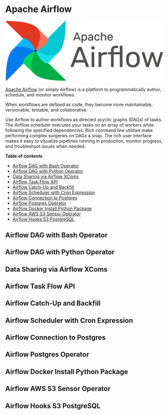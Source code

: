 # Apache Airflow

<picture width="500">
  <img
    src="https://github.com/apache/airflow/blob/19ebcac2395ef9a6b6ded3a2faa29dc960c1e635/docs/apache-airflow/img/logos/wordmark_1.png?raw=true"
    alt="Apache Airflow logo"
  />
</picture>

[Apache Airflow](https://airflow.apache.org/docs/apache-airflow/stable/) (or simply Airflow) is a platform to programmatically author, schedule, and monitor workflows.

When workflows are defined as code, they become more maintainable, versionable, testable, and collaborative.

Use Airflow to author workflows as directed acyclic graphs (DAGs) of tasks. The Airflow scheduler executes your tasks on an array of workers while following the specified dependencies. Rich command line utilities make performing complex surgeries on DAGs a snap. The rich user interface makes it easy to visualize pipelines running in production, monitor progress, and troubleshoot issues when needed.

**Table of contents**

- [Airflow DAG with Bash Operator](#Airflow-DAG-with-Bash-Operator)  
- [Airflow DAG with Python Operator](#Airflow-DAG-with-Python-Operator)  
- [Data Sharing via Airflow XComs](#Data-Sharing-via-Airflow-XComs)  
- [Airflow Task Flow API](#Airflow-Task-Flow-API)  
- [Airflow Catch-Up and Backfill](#Airflow-Catch-Up-and-Backfill)  
- [Airflow Scheduler with Cron Expression](#Airflow-Scheduler-with-Cron-Expression)  
- [Airflow Connection to Postgres](#Airflow-Connection-to-Postgres)  
- [Airflow Postgres Operator](#Airflow-Postgres-Operator)  
- [Airflow Docker Install Python Package](#Airflow-Docker-Install-Python-Package)  
- [Airflow AWS S3 Sensor Operator](#Airflow-AWS-S3-Sensor-Operator)  
- [Airflow Hooks S3 PostgreSQL](#Airflow-Hooks-S3-PostgreSQL)  

## Airflow DAG with Bash Operator  

## Airflow DAG with Python Operator  

## Data Sharing via Airflow XComs  

## Airflow Task Flow API  

## Airflow Catch-Up and Backfill  

## Airflow Scheduler with Cron Expression  

## Airflow Connection to Postgres  

## Airflow Postgres Operator  

## Airflow Docker Install Python Package  

## Airflow AWS S3 Sensor Operator  

## Airflow Hooks S3 PostgreSQL  



